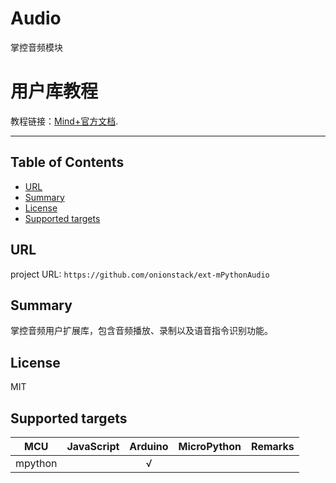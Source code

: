 # Audio

掌控音频模块

# 用户库教程

教程链接：[Mind+官方文档](https://mindplus.dfrobot.com.cn/extensions-user).

---------------------------------------------------------

## Table of Contents

* [URL](#url)
* [Summary](#summary)
* [License](#license)
* [Supported targets](#Supportedtargets)

## URL
project URL: ```https://github.com/onionstack/ext-mPythonAudio```

## Summary
掌控音频用户扩展库，包含音频播放、录制以及语音指令识别功能。

## License

MIT

## Supported targets

MCU                | JavaScript    | Arduino   | MicroPython    | Remarks
------------------ | :----------: | :----------: | :---------: | -----
mpython        |             |        √      |             | 
